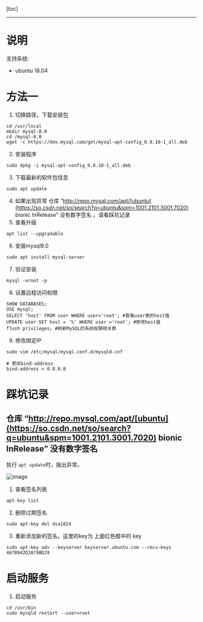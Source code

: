 [toc]

---

# 说明



支持系统: 

- ubuntu 18.04





# 方法一

1. 切换路径，下载安装包

```shell
cd /usr/local
mkdir mysql-8.0
cd /mysql-8.0
wget -c https://dev.mysql.com/get/mysql-apt-config_0.8.10-1_all.deb
```

2. 安装程序

```shell
sudo dpkg -i mysql-apt-config_0.8.10-1_all.deb
```

3. 下载最新的软件包信息 

```shell
sudo apt update	
```

4. 如果出现异常 仓库 “http://repo.mysql.com/apt/[ubuntu](https://so.csdn.net/so/search?q=ubuntu&spm=1001.2101.3001.7020) bionic InRelease” 没有数字签名 。请看踩坑记录
5. 查看升级

```shell
apt list --upgradable
```

6.  安装mysql8.0 

```shell
sudo apt install mysql-server
```

7.  验证安装 

```shell
mysql -uroot -p
```

8. 设置远程访问权限

```shell
SHOW DATABASES;
USE mysql;
SELECT 'host' FROM user WHERE user='root'; #查看user表的host值
UPDATE user SET host = '%' WHERE user ='root'; #修改host值
flush privileges; #刷新MySQL的系统权限相关表
```

9. 修改绑定IP

```shell
sudo vim /etc/mysql/mysql.conf.d/mysqld.cnf

# 更改bind-address
bind-address = 0.0.0.0
```



# 踩坑记录

##  仓库 “http://repo.mysql.com/apt/[ubuntu](https://so.csdn.net/so/search?q=ubuntu&spm=1001.2101.3001.7020) bionic InRelease” 没有数字签名 

执行 `apt update`时，报出异常。

![image](https://smile-sxd.oss-cn-shenzhen.aliyuncs.com/smilex/images/github/blog/1669883831227.jpg)

1. 查看签名列表

```shell
apt-key list
```

2.  删除过期签名 

```shell
sudo apt-key del dsa1024
```

3.  重新添加新的签名。这里的key为 上面红色框中的 key 

```shell
sudo apt-key adv --keyserver keyserver.ubuntu.com --recv-keys 467B942D3A79BD29
```



# 启动服务

1. 启动服务

```shell
cd /usr/bin
sudo mysqld restart --user=root
```

